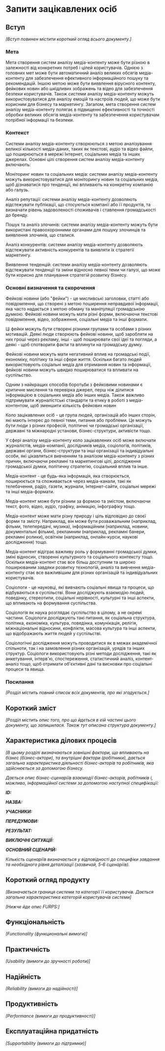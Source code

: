 # Запити зацікавлених осіб

## Вступ

*[Вступ повинен містити короткий огляд всього документу.]*

### Мета

Мета створення систем аналізу медіа-контенту може бути різною в залежності від конкретних потреб і цілей користувачів. Однією з головних мет може бути автоматичний аналіз великих обсягів медіа-контенту для забезпечення ефективного інформаційного пошуку та рекомендацій. Іншою метою може бути виявлення вірусного контенту, фейкових новин або шкідливих зображень та відео для забезпечення безпеки користувачів. Також системи аналізу медіа-контенту можуть використовуватися для аналізу емоцій та настроїв людей, що може бути корисним для бізнесу та маркетингу. Загалом, мета створення систем аналізу медіа-контенту полягає в підвищенні ефективності та точності обробки великих обсягів медіа-контенту та забезпечення користувачам потрібної інформації та безпеки.

### Контекст

Системи аналізу медіа-контенту створюються з метою аналізування великої кількості медіа-даних, таких як текстові, аудіо та відео файли, що поширюються в мережі Інтернет, соціальних медіа та інших джерелах. Основні цілі створення систем аналізу медіа-контенту включають:

Моніторинг новин та соціальних медіа: системи аналізу медіа-контенту можуть використовуватися для моніторингу новин та соціальних медіа, щоб дізнаватися про тенденції, які впливають на конкретну компанію або галузь.

Аналіз репутації: системи аналізу медіа-контенту дозволяють відстежувати публікації, що стосуються компанії або її продуктів, та визначати рівень задоволеності споживачів і ставлення громадськості до бренду.

Пошук та аналіз злочинів: системи аналізу медіа-контенту можуть бути використані правоохоронними органами для пошуку злочинців та виявлення злочинів, що сталися.

Аналіз конкурентів: системи аналізу медіа-контенту дозволяють відстежувати активність конкурентів та виявляти їх стратегії маркетингу.

Виявлення тенденцій: системи аналізу медіа-контенту дозволяють відстежувати тенденції та зміни відносно певної теми чи галузі, що може бути корисно для планування стратегій розвитку бізнесу.


### Основні визначення та скорочення

Фейкові новини (або "фейки") - це мисливські заголовки, статті або повідомлення, що створені з метою поширення неправдивої інформації, яка часто надається з метою обману та маніпуляції громадською думкою. Фейкові новини можуть мати різні форми, включаючи текстові повідомлення, відео, зображення, соціальні медіа та інші формати.

Ці фейки можуть бути створені різними групами та особами з різних мотивацій. Деякі люди створюють фейкові новини, щоб заробляти на них гроші через рекламу, інші - щоб поширювати свої ідеї та погляди, а деякі - щоб спотворити факти та вплинути на громадську думку.

Фейкові новини можуть мати негативний вплив на громадські події, економіку, політику та інші сфери життя. Оскільки багато людей використовують соціальні медіа для отримання новин та інформації, фейкові новини можуть швидко поширюватися та впливати на суспільство.

Одним з найкращих способів боротьби з фейковими новинами є критичне мислення та перевірка джерел, перш ніж ділитися інформацією в соціальних медіа або інших медіа. Також важливо підтримувати журналістські стандарти та етику в роботі з медіа-контентом, щоб зменшити кількість фейкових новин

Коло зацікавлених осіб - це група людей, організацій або інших сторін, які мають інтерес до певної теми, питання або проблеми. Це можуть бути люди з різних професій, політичні чи громадські організації, державні та міжнародні установи, бізнес-структури, активісти тощо.

У сфері аналізу медіа-контенту коло зацікавлених осіб може включати журналістів, медіа-компанії, дослідників медіа, соціологів, політиків, державні органи, бізнес-структури та інші організації та індивідуальні особи, які цікавляться вивченням та аналізом медіа-контенту з різних причин, включаючи рекламні та маркетингові цілі, дослідження громадської думки, політичну стратегію, соціальний вплив та інше.

Медіа-контент - це будь-яка інформація, яка створюється, поширюється та споживається через медіа-канали, такі як телебачення, радіо, газети, журнали, Інтернет-сайти, соціальні мережі та інші медіа-формати.

Медіа-контент може бути різним за формою та змістом, включаючи текст, фото, відео, аудіо, графіку, анімацію, інфографіку тощо.

Медіа-контент може мати різну природу і ціль відповідно до своєї форми та змісту. Наприклад, він може бути розважальним (наприклад, фільми, телепередачі, музика), інформаційним (наприклад, новини, документальні фільми), рекламним (наприклад, рекламні банери, рекламні ролики), освітнім (наприклад, онлайн-курси, наукові дослідження) тощо.

Медіа-контент відіграє важливу роль у формуванні громадської думки, зміні відносин, створенні культурного та соціального контексту тощо. Оскільки медіа-контент стає все більш доступним та широко поширюваним завдяки розвитку технологій, аналіз та вивчення медіа-контенту стає все важливішим для різних організацій та індивідуальних користувачів.

Соціологи - це науковці, які вивчають соціальні явища та процеси, що відбуваються в суспільстві. Вони досліджують взаємодію людей, поведінку, стереотипи, соціальні нерівності, культурні та інші аспекти, що впливають на формування суспільства.

Соціологія як наука розглядає суспільство в цілому, а не окремі частини. Соціологи досліджують такі питання, як соціальна структура, політика, економіка, культура, поведінка, комунікація, релігія, міжнаціональні відносини, конфлікти, масова культура та інші аспекти, що відображають життя людей у суспільстві.

Соціологічні дослідження можуть проводитися як в межах академічної спільноти, так і на замовлення різних організацій, урядів та інших структур. Соціологи використовують різні методи дослідження, такі як анкетування, інтерв'ю, спостереження, статистичний аналіз, контент-аналіз тощо, щоб отримати об'єктивні дані та висновки про соціальні процеси та явища.



### Посилання

*[Розділ містить повний список всіх документів, про які згадується.]*


## Короткий зміст

*[Розділ містить опис того, про що йдеться в еій частині цього документу, що залишилася. 
Також тут описана структура документу.]*

## Характеристика ділових процесів

*[В цьому розділі визначаються зовнішні фактори, що впливають на бізнес (бізнес-актори), 
та внутрішні фактори (робітники), дається загальна характеристика діяльності бізнес-акторів 
та робітників, яка здійснюється за допомогою бізнесу.*

*Дається опис бізнес-сценаріїв взаємодії бізнес-акторів, робітників і, можливо, інформаційної системи за допомогою наступної
специфікації:*

   
***ID:***
    
***НАЗВА:***
    
***УЧАСНИКИ:***

***ПЕРЕДУМОВИ:***

***РЕЗУЛЬТАТ:***

***ВИКЛЮЧНІ СИТУАЦІЇ:***

***ОСНОВНИЙ СЦЕНАРІЙ:***

*Кількість сценаріїв визначається у відповідності до специфіки завдання та необхідного 
рівня деталізації (зазвичай, 5-6 сценаріїв).*

## Короткий огляд продукту

*[Визначається границя системи та категорії її користувачів. Дається загальна характеристика категорій користувачів
системи]*

*[Нижче йде опис FURPS:]*


## Функціональність

*[Functionality (функциональні вимоги)]*

## Практичність

*[Usability (вимоги до зручності роботи)]*

## Надійність

*[Reliability (вимоги до надійності)]*

## Продуктивність

*[Performance (вимоги до продуктивності)]*

## Експлуатаційна придатність

*[Supportability (вимоги до підтримки)]*
